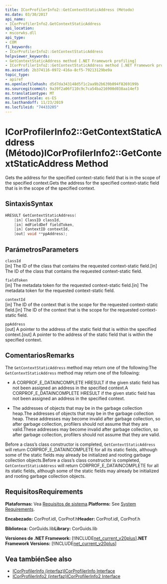 ```yaml
---
title: ICorProfilerInfo2::GetContextStaticAddress (Método)
ms.date: 03/30/2017
api_name:
- ICorProfilerInfo2.GetContextStaticAddress
api_location:
- mscorwks.dll
api_type:
- COM
f1_keywords:
- ICorProfilerInfo2::GetContextStaticAddress
helpviewer_keywords:
- GetContextStaticAddress method [.NET Framework profiling]
- ICorProfilerInfo2::GetContextStaticAddress method [.NET Framework profiling]
ms.assetid: 2b374116-0972-416a-8cf5-79213129be9a
topic_type:
- apiref
ms.openlocfilehash: d5d7da343148d5f1c2aa9b2b639b094f8269199b
ms.sourcegitcommit: 9a39f2a06f110c9c7ca54ba216900d038aa14ef3
ms.translationtype: MT
ms.contentlocale: es-ES
ms.lasthandoff: 11/23/2019
ms.locfileid: "74433205"
---
```

# <a name="icorprofilerinfo2getcontextstaticaddress-method"></a><span data-ttu-id="01905-102">ICorProfilerInfo2::GetContextStaticAddress (Método)</span><span class="sxs-lookup"><span data-stu-id="01905-102">ICorProfilerInfo2::GetContextStaticAddress Method</span></span>
<span data-ttu-id="01905-103">Gets the address for the specified context-static field that is in the scope of the specified context.</span><span class="sxs-lookup"><span data-stu-id="01905-103">Gets the address for the specified context-static field that is in the scope of the specified context.</span></span>  
  
## <a name="syntax"></a><span data-ttu-id="01905-104">Sintaxis</span><span class="sxs-lookup"><span data-stu-id="01905-104">Syntax</span></span>  
  
```cpp  
HRESULT GetContextStaticAddress(  
    [in] ClassID classId,  
    [in] mdFieldDef fieldToken,  
    [in] ContextID contextId,  
    [out] void **ppAddress);  
```  
  
## <a name="parameters"></a><span data-ttu-id="01905-105">Parámetros</span><span class="sxs-lookup"><span data-stu-id="01905-105">Parameters</span></span>  
 `classId`  
 <span data-ttu-id="01905-106">[in] The ID of the class that contains the requested context-static field.</span><span class="sxs-lookup"><span data-stu-id="01905-106">[in] The ID of the class that contains the requested context-static field.</span></span>  
  
 `fieldToken`  
 <span data-ttu-id="01905-107">[in] The metadata token for the requested context-static field.</span><span class="sxs-lookup"><span data-stu-id="01905-107">[in] The metadata token for the requested context-static field.</span></span>  
  
 `contextId`  
 <span data-ttu-id="01905-108">[in] The ID of the context that is the scope for the requested context-static field.</span><span class="sxs-lookup"><span data-stu-id="01905-108">[in] The ID of the context that is the scope for the requested context-static field.</span></span>  
  
 `ppAddress`  
 <span data-ttu-id="01905-109">[out] A pointer to the address of the static field that is within the specified context.</span><span class="sxs-lookup"><span data-stu-id="01905-109">[out] A pointer to the address of the static field that is within the specified context.</span></span>  
  
## <a name="remarks"></a><span data-ttu-id="01905-110">Comentarios</span><span class="sxs-lookup"><span data-stu-id="01905-110">Remarks</span></span>  
 <span data-ttu-id="01905-111">The `GetContextStaticAddress` method may return one of the following:</span><span class="sxs-lookup"><span data-stu-id="01905-111">The `GetContextStaticAddress` method may return one of the following:</span></span>  
  
- <span data-ttu-id="01905-112">A CORPROF_E_DATAINCOMPLETE HRESULT if the given static field has not been assigned an address in the specified context.</span><span class="sxs-lookup"><span data-stu-id="01905-112">A CORPROF_E_DATAINCOMPLETE HRESULT if the given static field has not been assigned an address in the specified context.</span></span>  
  
- <span data-ttu-id="01905-113">The addresses of objects that may be in the garbage collection heap.</span><span class="sxs-lookup"><span data-stu-id="01905-113">The addresses of objects that may be in the garbage collection heap.</span></span> <span data-ttu-id="01905-114">These addresses may become invalid after garbage collection, so after garbage collection, profilers should not assume that they are valid.</span><span class="sxs-lookup"><span data-stu-id="01905-114">These addresses may become invalid after garbage collection, so after garbage collection, profilers should not assume that they are valid.</span></span>  
  
 <span data-ttu-id="01905-115">Before a class’s class constructor is completed, `GetContextStaticAddress` will return CORPROF_E_DATAINCOMPLETE for all its static fields, although some of the static fields may already be initialized and rooting garbage collection objects.</span><span class="sxs-lookup"><span data-stu-id="01905-115">Before a class’s class constructor is completed, `GetContextStaticAddress` will return CORPROF_E_DATAINCOMPLETE for all its static fields, although some of the static fields may already be initialized and rooting garbage collection objects.</span></span>  
  
## <a name="requirements"></a><span data-ttu-id="01905-116">Requisitos</span><span class="sxs-lookup"><span data-stu-id="01905-116">Requirements</span></span>  
 <span data-ttu-id="01905-117">**Plataformas:** Vea [Requisitos de sistema](../../../../docs/framework/get-started/system-requirements.md).</span><span class="sxs-lookup"><span data-stu-id="01905-117">**Platforms:** See [System Requirements](../../../../docs/framework/get-started/system-requirements.md).</span></span>  
  
 <span data-ttu-id="01905-118">**Encabezado:** CorProf.idl, CorProf.h</span><span class="sxs-lookup"><span data-stu-id="01905-118">**Header:** CorProf.idl, CorProf.h</span></span>  
  
 <span data-ttu-id="01905-119">**Biblioteca:** CorGuids.lib</span><span class="sxs-lookup"><span data-stu-id="01905-119">**Library:** CorGuids.lib</span></span>  
  
 <span data-ttu-id="01905-120">**Versiones de .NET Framework:** [!INCLUDE[net_current_v20plus](../../../../includes/net-current-v20plus-md.md)]</span><span class="sxs-lookup"><span data-stu-id="01905-120">**.NET Framework Versions:** [!INCLUDE[net_current_v20plus](../../../../includes/net-current-v20plus-md.md)]</span></span>  
  
## <a name="see-also"></a><span data-ttu-id="01905-121">Vea también</span><span class="sxs-lookup"><span data-stu-id="01905-121">See also</span></span>

- [<span data-ttu-id="01905-122">ICorProfilerInfo (interfaz)</span><span class="sxs-lookup"><span data-stu-id="01905-122">ICorProfilerInfo Interface</span></span>](../../../../docs/framework/unmanaged-api/profiling/icorprofilerinfo-interface.md)
- [<span data-ttu-id="01905-123">ICorProfilerInfo2 (interfaz)</span><span class="sxs-lookup"><span data-stu-id="01905-123">ICorProfilerInfo2 Interface</span></span>](../../../../docs/framework/unmanaged-api/profiling/icorprofilerinfo2-interface.md)
